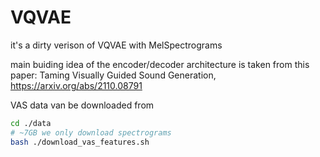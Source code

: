 # VQVAE
it's a dirty verison of VQVAE with MelSpectrograms 


main buiding idea of the encoder/decoder architecture is taken from this paper: Taming Visually Guided Sound Generation, https://arxiv.org/abs/2110.08791

VAS data van be downloaded from 

```bash
cd ./data
# ~7GB we only download spectrograms
bash ./download_vas_features.sh

```
